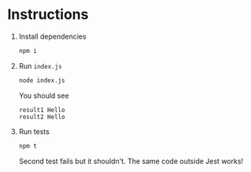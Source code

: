 # Instructions

1. Install dependencies

    ```bash
    npm i
    ```

2. Run `index.js`

    ```bash
    node index.js
    ```

    You should see
    ```
    result1 Hello
    result2 Hello
    ```

3. Run tests

    ```bash
    npm t
    ```

    Second test fails but it shouldn't. The same code outside Jest works!
